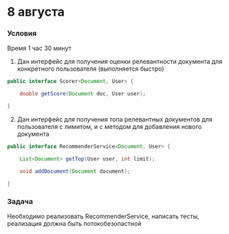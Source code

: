 # 8 августа

### Условия 

Время 1 час 30 минут

1. Дан интерфейс для получения оценки релевантности
документа для конкретного пользователя (выполняется быстро)
```java
public interface Scorer<Document, User> {

    double getScore(Document doc, User user);

}
```

2. Дан интерфейс для получения топа релевантных документов для пользователя
с лимитом, и с методом для добавления нового документа
```java
public interface RecommenderService<Document, User> {

    List<Document> getTop(User user, int limit);

    void addDocument(Document document);

}
```

### Задача

Необходимо реализовать RecommenderService, написать тесты,
реализация должна быть потокобезопастной 